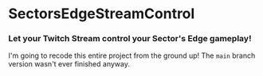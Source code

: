 # SectorsEdgeStreamControl
### Let your Twitch Stream control your Sector's Edge gameplay!

I'm going to recode this entire project from the ground up! The `main` branch version wasn't ever finished anyway.
